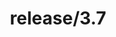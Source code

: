 ---
title: "release/3.7"
description: >
  release/3.7 CHANGELOG Summary, most recent version: v3.7.6, time: 2021-07-29
weight: -37
---